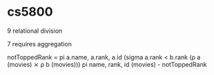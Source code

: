 # cs5800

9 relational division

7 requires aggregation

notToppedRank = pi a.name, a.rank, a.id (sigma a.rank < b.rank (ρ a (movies) ⨯ ρ b (movies)))
pi name, rank, id (movies) - notToppedRank

